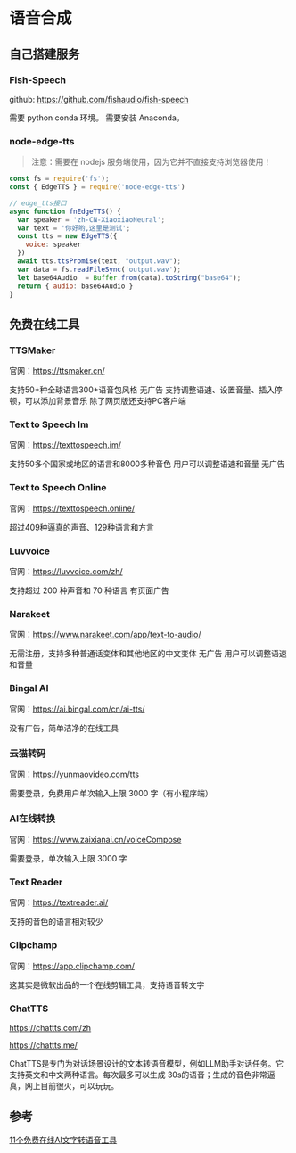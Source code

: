 # 语音合成

## 自己搭建服务

### ‌Fish-Speech

github: https://github.com/fishaudio/fish-speech

需要 python conda 环境。
需要安装 Anaconda。



### node-edge-tts

> 注意：需要在 nodejs 服务端使用，因为它并不直接支持浏览器使用！

```js
const fs = require('fs');
const { EdgeTTS } = require('node-edge-tts')

// edge_tts接口
async function fnEdgeTTS() {
  var speaker = 'zh-CN-XiaoxiaoNeural';
  var text = '你好哟,这里是测试';
  const tts = new EdgeTTS({
    voice: speaker
  })
  await tts.ttsPromise(text, "output.wav");
  var data = fs.readFileSync('output.wav');
  let base64Audio  = Buffer.from(data).toString("base64");
  return { audio: base64Audio }
}
```


## 免费在线工具

### TTSMaker

官网：https://ttsmaker.cn/

支持50+种全球语言300+语音包风格
无广告
支持调整语速、设置音量、插入停顿，可以添加背景音乐
除了网页版还支持PC客户端

### Text to Speech Im

官网：https://texttospeech.im/

支持50多个国家或地区的语言和8000多种音色
用户可以调整语速和音量
无广告

### Text to Speech Online

官网：https://texttospeech.online/

超过409种逼真的声音、129种语言和方言

### Luvvoice

官网：https://luvvoice.com/zh/

支持超过 200 种声音和 70 种语言
有页面广告

### Narakeet

官网：https://www.narakeet.com/app/text-to-audio/

无需注册，支持多种普通话变体和其他地区的中文变体
无广告
用户可以调整语速和音量

### Bingal AI

官网：https://ai.bingal.com/cn/ai-tts/

没有广告，简单洁净的在线工具

### 云猫转码

官网：https://yunmaovideo.com/tts

需要登录，免费用户单次输入上限 3000 字（有小程序端）

### AI在线转换

官网：https://www.zaixianai.cn/voiceCompose

需要登录，单次输入上限 3000 字

### Text Reader

官网：https://textreader.ai/

支持的音色的语言相对较少

### Clipchamp

官网：https://app.clipchamp.com/

这其实是微软出品的一个在线剪辑工具，支持语音转文字

### ChatTTS

https://chattts.com/zh

https://chattts.me/

ChatTTS是专门为对话场景设计的文本转语音模型，例如LLM助手对话任务。它支持英文和中文两种语言。每次最多可以生成 30s的语音；生成的音色非常逼真，网上目前很火，可以玩玩。




## 参考

[11个免费在线AI文字转语音工具](https://baijiahao.baidu.com/s?id=1807061345173752892&wfr=spider&for=pc)